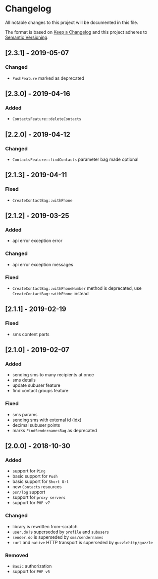 # Changelog
All notable changes to this project will be documented in this file.

The format is based on [Keep a Changelog](http://keepachangelog.com/en/1.0.0/) and this project adheres to [Semantic Versioning](http://semver.org/spec/v2.0.0.html).

## [2.3.1] - 2019-05-07
### Changed
- `PushFeature` marked as deprecated

## [2.3.0] - 2019-04-16
### Added
- `ContactsFeature::deleteContacts`

## [2.2.0] - 2019-04-12
### Changed
- `ContactsFeature::findContacts` parameter bag made optional

## [2.1.3] - 2019-04-11
### Fixed
- `CreateContactBag::withPhone`

## [2.1.2] - 2019-03-25
### Added
- api error exception error
### Changed
- api error exception messages
### Fixed
- `CreateContactBag::withPhoneNumber` method is deprecated, use `CreateContactBag::withPhone` instead

## [2.1.1] - 2019-02-19
### Fixed
- sms content parts

## [2.1.0] - 2019-02-07
### Added
- sending sms to many recipients at once
- sms details
- update subuser feature
- find contact groups feature
### Fixed
- sms params
- sending sms with external id (idx)
- decimal subuser points
- marks `FindSendernamesBag` as deprecated

## [2.0.0] - 2018-10-30
### Added
- support for `Ping`
- basic support for `Push`
- basic support for `Short Url`
- new `Contacts` resources
- `psr/log` support
- support for `proxy servers`
- support for `PHP v7`
### Changed
- library is rewritten from-scratch
- `user.do` is superseded by `profile` and `subusers`
- `sender.do` is superseded by `sms/sendernames`
- `curl` and `native` HTTP transport is superseded by `guzzlehttp/guzzle`
### Removed
- `Basic` authorization
- support for `PHP v5`
